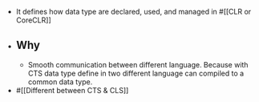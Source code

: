 - It defines how data type are declared, used, and managed in #[[CLR or CoreCLR]]
- ## Why
	- Smooth communication between different language. Because with CTS data type define in two different language can compiled to a common data type.
- #[[Different between CTS & CLS]]